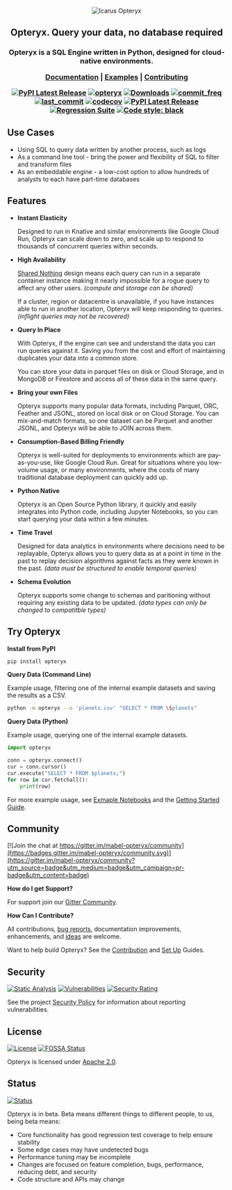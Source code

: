 <div align="center">

![Icarus Opteryx](icarus-opteryx-small.png)
## Opteryx. Query your data, no database required
</div>

<h3 align="center">

Opteryx is a SQL Engine written in Python, designed for cloud-native environments.

[Documentation](https://mabel-dev.github.io/opteryx/latest) |
[Examples](https://github.com/mabel-dev/opteryx/tree/main/notebooks) |
[Contributing](https://mabel-dev.github.io/opteryx/latest/Contributor%20Guide/01%20Guide/)

[![PyPI Latest Release](https://img.shields.io/pypi/v/opteryx.svg)](https://pypi.org/project/opteryx/)
[![opteryx](https://snyk.io/advisor/python/opteryx/badge.svg?style=flat-square)](https://snyk.io/advisor/python/opteryx)
[![Downloads](https://pepy.tech/badge/opteryx)](https://pepy.tech/project/opteryx)
[![commit_freq](https://img.shields.io/github/commit-activity/m/mabel-dev/opteryx)](https://github.com/mabel-dev/opteryx/commits)
[![last_commit](https://img.shields.io/github/last-commit/mabel-dev/opteryx)](https://github.com/mabel-dev/opteryx/commits)
[![codecov](https://codecov.io/gh/mabel-dev/opteryx/branch/main/graph/badge.svg?token=sIgKpzzd95)](https://codecov.io/gh/mabel-dev/opteryx)
[![PyPI Latest Release](https://img.shields.io/badge/Python-3.8%20%7C%203.9%20%7C%203.10-blue?logo=python)](https://pypi.org/project/opteryx/)
[![Regression Suite](https://github.com/mabel-dev/opteryx/actions/workflows/regression_suite.yaml/badge.svg)](https://github.com/mabel-dev/opteryx/actions/workflows/regression_suite.yaml)
[![Code style: black](https://img.shields.io/badge/code%20style-black-000000.svg)](https://github.com/psf/black)

</h3>

## Use Cases

- Using SQL to query data written by another process, such as logs
- As a command line tool - bring the power and flexibility of SQL to filter and transform files
- As an embeddable engine - a low-cost option to allow hundreds of analysts to each have part-time databases

## Features

- __Instant Elasticity__

    Designed to run in Knative and similar environments like Google Cloud Run, Opteryx can scale down to zero, and scale up to respond to thousands of concurrent queries within seconds.

- __High Availability__

    [Shared Nothing](https://en.wikipedia.org/wiki/Shared-nothing_architecture) design means each query can run in a separate container instance making it nearly impossible for a rogue query to affect any other users. _(compute and storage can be shared)_

    If a cluster, region or datacentre is unavailable, if you have instances able to run in another location, Opteryx will keep responding to queries. _(inflight queries may not be recovered)_

- __Query In Place__

    With Opteryx, if the engine can see and understand the data you can run queries against it. Saving you from the cost and effort of maintaining duplicates your data into a common store.

    You can store your data in parquet files on disk or Cloud Storage, and in MongoDB or Firestore and access all of these data in the same query.

- __Bring your own Files__

    Opteryx supports many popular data formats, including Parquet, ORC, Feather and JSONL, stored on local disk or on Cloud Storage. You can mix-and-match formats, so one dataset can be Parquet and another JSONL, and Opteryx will be able to JOIN across them.

- __Consumption-Based Billing Friendly__

    Opteryx is well-suited for deployments to environments which are pay-as-you-use, like Google Cloud Run. Great for situations where you low-volume usage, or many environments, where the costs of many traditional database deployment can quickly add up.

- __Python Native__

    Opteryx is an Open Source Python library, it quickly and easily integrates into Python code, including Jupyter Notebooks, so you can start querying your data within a few minutes.

- __Time Travel__

    Designed for data analytics in environments where decisions need to be replayable, Opteryx allows you to query data as at a point in time in the past to replay decision algorithms against facts as they were known in the past. _(data must be structured to enable temporal queries)_

- __Schema Evolution__

    Opteryx supports some change to schemas and paritioning without requiring any existing data to be updated. _(data types can only be changed to compatitble types)_

## Try Opteryx

**Install from PyPI**

~~~bash
pip install opteryx
~~~

**Query Data (Command Line)**

Example usage, filtering one of the internal example datasets and saving the results as a CSV.

~~~bash
python -m opteryx --o 'planets.csv' "SELECT * FROM \$planets"
~~~

**Query Data (Python)**

Example usage, querying one of the internal example datasets.

~~~python
import opteryx

conn = opteryx.connect()
cur = conn.cursor()
cur.execute("SELECT * FROM $planets;")
for row in cur.fetchall():
    print(row)
~~~

For more example usage, see [Exmaple Notebooks](https://github.com/mabel-dev/opteryx/tree/main/notebooks) and the [Getting Started Guide](https://mabel-dev.github.io/opteryx/latest/02%20Getting%20Started/).

## Community

[![Join the chat at https://gitter.im/mabel-opteryx/community](https://badges.gitter.im/mabel-opteryx/community.svg)](https://gitter.im/mabel-opteryx/community?utm_source=badge&utm_medium=badge&utm_campaign=pr-badge&utm_content=badge)

**How do I get Support?**

For support join our [Gitter Community](https://gitter.im/mabel-opteryx/community).

**How Can I Contribute?**

All contributions, [bug reports](https://github.com/mabel-dev/opteryx/issues/new/choose), documentation improvements, enhancements, and [ideas](https://github.com/mabel-dev/opteryx/discussions) are welcome.

Want to help build Opteryx? See the [Contribution](https://mabel-dev.github.io/opteryx/latest/Contributor%20Guide/01%20Guide/) and [Set Up](https://mabel-dev.github.io/opteryx/latest/Contributor%20Guide/90%20Debian%20%28Ubuntu%29/) Guides.

## Security

[![Static Analysis](https://github.com/mabel-dev/opteryx/actions/workflows/static_analysis.yaml/badge.svg)](https://github.com/mabel-dev/opteryx/actions/workflows/static_analysis.yml)
[![Vulnerabilities](https://sonarcloud.io/api/project_badges/measure?project=mabel-dev_opteryx&metric=vulnerabilities)](https://sonarcloud.io/summary/new_code?id=mabel-dev_opteryx)
[![Security Rating](https://sonarcloud.io/api/project_badges/measure?project=mabel-dev_opteryx&metric=security_rating)](https://sonarcloud.io/summary/new_code?id=mabel-dev_opteryx)

See the project [Security Policy](SECURITY.md) for information about reporting vulnerabilities.

## License

[![License](https://img.shields.io/badge/license-Apache%202.0-blue.svg)](https://github.com/mabel-dev/opteryx/blob/master/LICENSE)
[![FOSSA Status](https://app.fossa.com/api/projects/git%2Bgithub.com%2Fmabel-dev%2Fopteryx.svg?type=shield)](https://app.fossa.com/projects/git%2Bgithub.com%2Fmabel-dev%2Fopteryx?ref=badge_shield)

Opteryx is licensed under [Apache 2.0](https://github.com/mabel-dev/opteryx/blob/master/LICENSE).

## Status

[![Status](https://img.shields.io/badge/status-beta-orange)](https://github.com/mabel-dev/opteryx)

Opteryx is in beta. Beta means different things to different people, to us, being beta means:

- Core functionality has good regression test coverage to help ensure stability
- Some edge cases may have undetected bugs
- Performance tuning may be incomplete
- Changes are focused on feature completion, bugs, performance, reducing debt, and security
- Code structure and APIs may change

